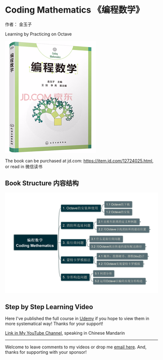 # Coding Mathematics 《编程数学》

作者： 金玉子

Learning by Practicing on Octave

![book-cover](img/CodingMath-cover-small.png)

The book can be purchased at jd.com: https://item.jd.com/12724025.html, or read in 微信读书

## Book Structure 内容结构

![L2-Mindmap](img/CodingMethematics-MindMap.png)

## Step by Step Learning Video

Here I've published the full course in [Udemy](https://www.udemy.com/course/coding-mathematics-via-octeva/?referralCode=17DE26ECE0F2BB29DA4B) if you hope to view them in more systematical way! Thanks for your support!

[Link in My YouTube Channel](https://www.youtube.com/playlist?list=PL6DEHvciXKeW7wVsceucyZTEK6-_CjPFq), speaking in Chinese Mandarin

---

Welcome to leave comments to my videos or drop me [email here](mailto:xiaoqizhao@outlook.com). And, thanks for supporting with your sponsor!